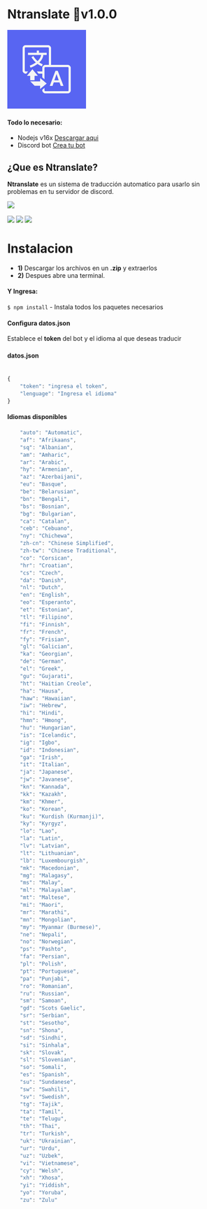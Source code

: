 # Ntranslate 🔵v1.0.0   
![](https://raw.githubusercontent.com/oficialneutral/ntranslate/main/images/icon.png)

#### Todo lo necesario:
- Nodejs v16x [Descargar aqui](https://nodejs.org/dist/v16.17.1/node-v16.17.1-x64.msi)
- Discord bot [Crea tu bot](https://discord.com/developers/applications)

## ¿Que es Ntranslate?
**Ntranslate** es un sistema de traducción automatico
para usarlo sin problemas en tu servidor de discord.

![](https://img.shields.io/twitter/follow/oficialneutral?style=social)

![](https://img.shields.io/github/directory-file-count/oficialneutral/ntranslate) ![](https://img.shields.io/github/languages/code-size/oficialneutral/ntranslate) 
![](https://img.shields.io/github/downloads/oficialneutral/ntranslate/total)

# Instalacion

- **1)** Descargar los archivos en un **.zip** y extraerlos
- **2)** Despues abre una terminal.
                

#### Y Ingresa:

`$ npm install` - Instala todos los paquetes necesarios 

#### Configura datos.json
Establece el **token** del bot y el idioma al que deseas traducir

#### datos.json　

```javascript

{
 	"token": "ingresa el token",
 	"lenguage": "Ingresa el idioma"
}
```

#### Idiomas disponibles
```javascript
    "auto": "Automatic",
    "af": "Afrikaans",
    "sq": "Albanian",
    "am": "Amharic",
    "ar": "Arabic",
    "hy": "Armenian",
    "az": "Azerbaijani",
    "eu": "Basque",
    "be": "Belarusian",
    "bn": "Bengali",
    "bs": "Bosnian",
    "bg": "Bulgarian",
    "ca": "Catalan",
    "ceb": "Cebuano",
    "ny": "Chichewa",
    "zh-cn": "Chinese Simplified",
    "zh-tw": "Chinese Traditional",
    "co": "Corsican",
    "hr": "Croatian",
    "cs": "Czech",
    "da": "Danish",
    "nl": "Dutch",
    "en": "English",
    "eo": "Esperanto",
    "et": "Estonian",
    "tl": "Filipino",
    "fi": "Finnish",
    "fr": "French",
    "fy": "Frisian",
    "gl": "Galician",
    "ka": "Georgian",
    "de": "German",
    "el": "Greek",
    "gu": "Gujarati",
    "ht": "Haitian Creole",
    "ha": "Hausa",
    "haw": "Hawaiian",
    "iw": "Hebrew",
    "hi": "Hindi",
    "hmn": "Hmong",
    "hu": "Hungarian",
    "is": "Icelandic",
    "ig": "Igbo",
    "id": "Indonesian",
    "ga": "Irish",
    "it": "Italian",
    "ja": "Japanese",
    "jw": "Javanese",
    "kn": "Kannada",
    "kk": "Kazakh",
    "km": "Khmer",
    "ko": "Korean",
    "ku": "Kurdish (Kurmanji)",
    "ky": "Kyrgyz",
    "lo": "Lao",
    "la": "Latin",
    "lv": "Latvian",
    "lt": "Lithuanian",
    "lb": "Luxembourgish",
    "mk": "Macedonian",
    "mg": "Malagasy",
    "ms": "Malay",
    "ml": "Malayalam",
    "mt": "Maltese",
    "mi": "Maori",
    "mr": "Marathi",
    "mn": "Mongolian",
    "my": "Myanmar (Burmese)",
    "ne": "Nepali",
    "no": "Norwegian",
    "ps": "Pashto",
    "fa": "Persian",
    "pl": "Polish",
    "pt": "Portuguese",
    "pa": "Punjabi",
    "ro": "Romanian",
    "ru": "Russian",
    "sm": "Samoan",
    "gd": "Scots Gaelic",
    "sr": "Serbian",
    "st": "Sesotho",
    "sn": "Shona",
    "sd": "Sindhi",
    "si": "Sinhala",
    "sk": "Slovak",
    "sl": "Slovenian",
    "so": "Somali",
    "es": "Spanish",
    "su": "Sundanese",
    "sw": "Swahili",
    "sv": "Swedish",
    "tg": "Tajik",
    "ta": "Tamil",
    "te": "Telugu",
    "th": "Thai",
    "tr": "Turkish",
    "uk": "Ukrainian",
    "ur": "Urdu",
    "uz": "Uzbek",
    "vi": "Vietnamese",
    "cy": "Welsh",
    "xh": "Xhosa",
    "yi": "Yiddish",
    "yo": "Yoruba",
    "zu": "Zulu"
```

